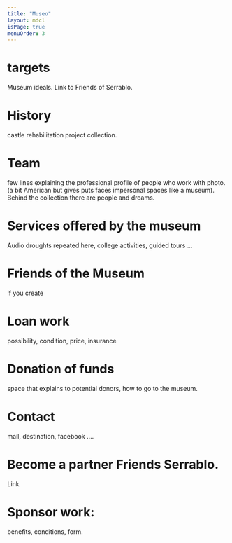 ```yaml
---
title: "Museo"
layout: mdcl
isPage: true
menuOrder: 3
---
```



# targets
Museum ideals. Link to Friends of Serrablo.
# History
castle rehabilitation project collection.
# Team
few lines explaining the professional profile of people who work with photo. (a bit American but gives puts faces impersonal spaces like a museum). Behind the collection there are people and dreams.
# Services offered by the museum
Audio droughts repeated here, college activities, guided tours ...
# Friends of the Museum
if you create
# Loan work
possibility, condition, price, insurance
# Donation of funds
space that explains to potential donors, how to go to the museum.
# Contact
mail, destination, facebook ....
# Become a partner Friends Serrablo.
Link
# Sponsor work:
benefits, conditions, form.
